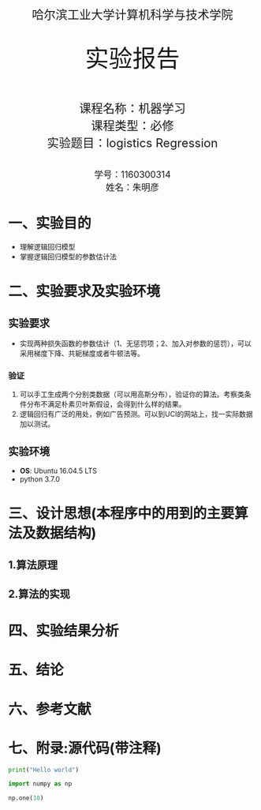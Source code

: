 <br/>
<br/>
<center> <font size = 5> 哈尔滨工业大学计算机科学与技术学院 </font></center>
<br/>
<br/>
<center> <font size = 7> 实验报告 </font></center>
<br/>
<br/>
<br/>
<center> <font size = 5> 
课程名称：机器学习 <br/>
课程类型：必修  <br/>
实验题目：logistics Regression
</font></center>
<br/>
<br/>
<center> <font size = 4> 学号：1160300314 </font></center>
<center> <font size = 4> 姓名：朱明彦 </font></center>

<div STYLE="page-break-after: always;"></div>
<!-- 此处用于换行 -->

# 一、实验目的
- 理解逻辑回归模型
- 掌握逻辑回归模型的参数估计法
# 二、实验要求及实验环境
## 实验要求
- 实现两种损失函数的参数估计（1、无惩罚项；2、加入对参数的惩罚），可以采用梯度下降、共轭梯度或者牛顿法等。

### 验证
1. 可以手工生成两个分别类数据（可以用高斯分布），验证你的算法。考察类条件分布不满足朴素贝叶斯假设，会得到什么样的结果。
2. 逻辑回归有广泛的用处，例如广告预测。可以到UCI的网站上，找一实际数据加以测试。
## 实验环境
- **OS**: Ubuntu 16.04.5 LTS
- python 3.7.0
# 三、设计思想(本程序中的用到的主要算法及数据结构)

## 1.算法原理
<!-- TODO Logistics Regression原理描述 可以参考西瓜书相应章节-->

## 2.算法的实现
<!-- TODO logistics Regression实现的两种方式 利用梯度下降和牛顿法进行优化 -->
# 四、实验结果分析
<!-- 实验结果分析 主要在于对比实验和UCI数据的实验 对比实验更改不同的均值与方差
以及破坏Naive Bayes的条件 对实验的影响 -->
# 五、结论

# 六、参考文献

# 七、附录:源代码(带注释)

```python
print("Hello world")

import numpy as np

np.one(10)
```